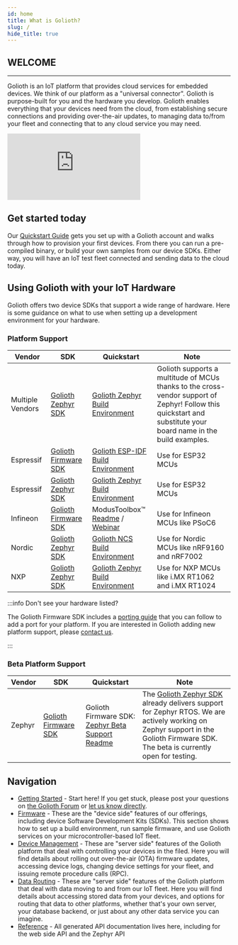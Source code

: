```yaml
---
id: home
title: What is Golioth?
slug: /
hide_title: true
---
```


## WELCOME

---

Golioth is an IoT platform that provides cloud services for embedded devices. We
think of our platform as a "universal connector". Golioth is purpose-built for
you and the hardware you develop. Golioth enables everything that your devices
need from the cloud, from establishing secure connections and providing
over-the-air updates, to managing data to/from your fleet and connecting that to
any cloud service you may need.

<iframe class="youtube-embed" src="https://www.youtube.com/embed/CgQg6ifrWfU?si=9MKtgs4jlCvQLWfz" title="YouTube video player" frameborder="0" allow="accelerometer; autoplay; clipboard-write; encrypted-media; gyroscope; picture-in-picture; web-share" allowfullscreen></iframe>

## Get started today

Our [Quickstart Guide](/getting-started/) gets you set up with a Golioth account
and walks through how to provision your first devices. From there you can run a
pre-compiled binary, or build your own samples from our device SDKs. Either way,
you will have an IoT test fleet connected and sending data to the cloud today.

## Using Golioth with your IoT Hardware

Golioth offers two device SDKs that support a wide range of hardware. Here is
some guidance on what to use when setting up a development environment for your
hardware.

### Platform Support

| Vendor           | SDK                  | Quickstart | Note |
| ---------------- | -------------------- | ---------- | ---- |
| Multiple Vendors | [Golioth Zephyr SDK](https://github.com/golioth/golioth-zephyr-sdk)     | [Golioth Zephyr Build Environment](/getting-started/device-examples/compile-example-code/zephyr) | Golioth supports a multitude of MCUs thanks to the cross-vendor support of Zephyr! Follow this quickstart and substitute your board name in the build examples. |
| Espressif        | [Golioth Firmware SDK](https://github.com/golioth/golioth-firmware-sdk) | [Golioth ESP-IDF Build Environment](/getting-started/device-examples/compile-example-code/esp-idf) | Use for ESP32 MCUs |
| Espressif        | [Golioth Zephyr SDK](https://github.com/golioth/golioth-zephyr-sdk)     | [Golioth Zephyr Build Environment](/getting-started/device-examples/compile-example-code/zephyr) | Use for ESP32 MCUs |
| Infineon         | [Golioth Firmware SDK](https://github.com/golioth/golioth-firmware-sdk) | ModusToolbox&trade; [Readme](https://github.com/golioth/golioth-firmware-sdk/tree/main/examples/modus_toolbox) / [Webinar](https://blog.golioth.io/a-recap-of-how-to-collect-data-from-iot-sensors-using-golioth-and-the-infineon-modustoolbox/) | Use for Infineon MCUs like PSoC6 |
| Nordic           | [Golioth Zephyr SDK](https://github.com/golioth/golioth-zephyr-sdk)     | [Golioth NCS Build Environment](/getting-started/device-examples/compile-example-code/zephyr-ncs) | Use for Nordic MCUs like nRF9160 and nRF7002 |
| NXP              | [Golioth Zephyr SDK](https://github.com/golioth/golioth-zephyr-sdk)     | [Golioth Zephyr Build Environment](/getting-started/device-examples/compile-example-code/zephyr) | Use for NXP MCUs like i.MX RT1062 and i.MX RT1024 |

:::info Don't see your hardware listed?

The Golioth Firmware SDK includes a [porting
guide](https://github.com/golioth/golioth-firmware-sdk/blob/main/docs/Porting_Guide.md)
that you can follow to add a port for your platform. If you are interested in
Golioth adding new platform support, please [contact
us](mailto:hello@golioth.io).

:::

### Beta Platform Support

| Vendor     | SDK                  | Quickstart | Note |
| ---------- | -------------------- | ---------- | ---- |
| Zephyr | [Golioth Firmware SDK](https://github.com/golioth/golioth-firmware-sdk) | Golioth Firmware SDK: [Zephyr Beta Support Readme](https://github.com/golioth/golioth-firmware-sdk/tree/main/examples/zephyr)  | The [Golioth Zephyr SDK](https://github.com/golioth/golioth-zephyr-sdk) already delivers support for Zephyr RTOS. We are actively working on Zephyr support in the Golioth Firmware SDK. The beta is currently open for testing. |

## Navigation

- [Getting Started](/getting-started) - Start here! If you get stuck, please
  post your questions on [the Golioth Forum](https://forum.golioth.io/) or [let
  us know directly](mailto:devrel@golioth.io).
- [Firmware](/firmware) - These are the "device side" features of our offerings,
  including device Software Development Kits (SDKs). This section shows how to
  set up a build environment, run sample firmware, and use Golioth services on
  your microcontroller-based IoT fleet.
- [Device Management](/device-management) - These are "server side" features of
  the Golioth platform that deal with controlling your devices in the filed.
  Here you will find details about rolling out over-the-air (OTA) firmware
  updates, accessing device logs, changing device settings for your fleet, and
  issuing remote procedure calls (RPC).
- [Data Routing](/data-routing) - These are "server side" features of the
  Golioth platform that deal with data moving to and from our IoT fleet. Here
  you will find details about accessing stored data from your devices, and
  options for routing that data to other platforms, whether that's your own
  server, your database backend, or just about any other data service you can
  imagine.
- [Reference](/reference) - All generated API documentation lives here,
  including for the web side API and the Zephyr API
